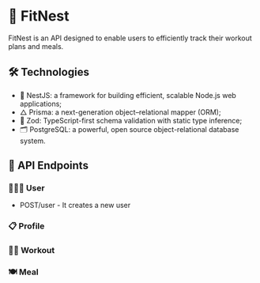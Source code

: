 # 🥦 FitNest

FitNest is an API designed to enable users to efficiently track their workout plans and meals.

## 🛠️ Technologies

* 🔴 NestJS: a framework for building efficient, scalable Node.js web applications;
* △ Prisma: a next-generation object–relational mapper (ORM);
* 💎 Zod: TypeScript-first schema validation with static type inference;
* 🗂️ PostgreSQL: a powerful, open source object-relational database system.

## 🔀 API Endpoints

### 👨🏻‍💻 User

* POST/user - It creates a new user

### 📋 Profile

### 🏋️‍♂️ Workout

### 🍽️ Meal

